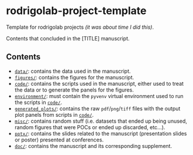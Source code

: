 # rodrigolab-project-template

Template for rodrigolab projects _(it was about time I did this)_.

Contents that concluded in the [TITLE] manuscript.

## Contents

- [`data/`](./data/): contains the data used in the manuscript.
- [`figures/`](./figures/): contains the figures for the manuscript.
- [`code/`](./code/): contains the scripts used in the manuscript, either used to treat the data or to generate the panels for the figures.
- [`environment/`](./environment/): must contain the `pyvenv` virtual environment used to run the scripts in [`code/`](./code/).
- [`generated_plots/`](./generated_plots/): contains the raw `pdf`/`png`/`tiff` files with the output plot panels from scripts in [`code/`](./code/).
- [`misc/`](./misc/): contains random stuff (i.e. datasets that ended up being unused, random figures that were POCs or ended up discarded, etc...).
- [`pptx/`](./pptx/): contains the slides related to the manuscript (presentation slides or poster) presented at conferences.
- [`doc/`](./doc/): contains the manuscript and its corresponding supplement.